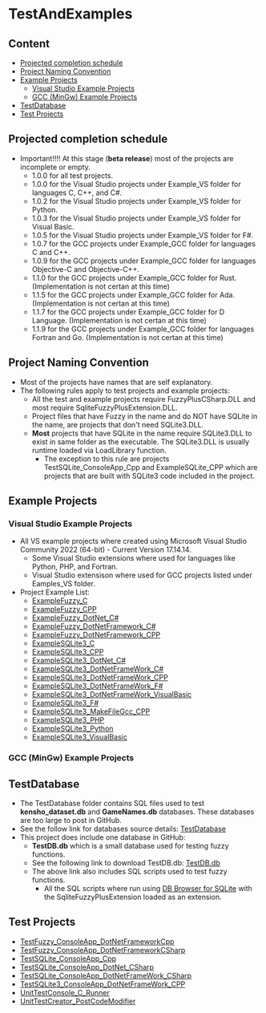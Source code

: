 # TestAndExamples
## Content
- [Projected completion schedule](#projected-completion-schedule)
- [Project Naming Convention](#test-projects-and-example-projects)
- [Example Projects](#example-projects)
  - [Visual Studio Example Projects](#visual-studio-example-projects)
  - [GCC (MinGw) Example Projects](#gcc-mingw-example-projects)
- [TestDatabase](#TestDatabase)
- [Test Projects](#test-projects)
## Projected completion schedule
- Important!!!! At this stage (**beta release**) most of the projects are incomplete or empty.
  - 1.0.0 for all test projects.
  - 1.0.0 for the Visual Studio projects under Example_VS folder for languages C, C++, and C#.
  - 1.0.2 for the Visual Studio projects under Example_VS folder for Python.
  - 1.0.3 for the Visual Studio projects under Example_VS folder for Visual Basic.
  - 1.0.5 for the Visual Studio projects under Example_VS folder for F#.
  - 1.0.7 for the GCC projects under Example_GCC folder for languages C and C++.
  - 1.0.9 for the GCC projects under Example_GCC folder for languages Objective-C and Objective-C++.
  - 1.1.0 for the GCC projects under Example_GCC folder for Rust. (Implementation is not certan at this time)
  - 1.1.5 for the GCC projects under Example_GCC folder for Ada. (Implementation is not certan at this time)
  - 1.1.7 for the GCC projects under Example_GCC folder for D Language. (Implementation is not certan at this time)
  - 1.1.9 for the GCC projects under Example_GCC folder for languages Fortran and Go. (Implementation is not certan at this time)
## Project Naming Convention
- Most of the projects have names that are self explanatory. 
- The following rules apply to test projects and example projects:
  - All the test and example projects require FuzzyPlusCSharp.DLL and most require SqliteFuzzyPlusExtension.DLL.
  - Project files that have Fuzzy in the name and do NOT have SQLite in the name, are projects that don't need SQLite3.DLL.  
  - **Most** projects that have SQLite in the name require SQLite3.DLL to exist in same folder as the executable. The SQLite3.DLL is usually runtime loaded via LoadLibrary function.
	- The exception to this rule are projects TestSQLite_ConsoleApp_Cpp and ExampleSQLite_CPP which are projects that are built with SQLite3 code included in the project.
## Example Projects
### Visual Studio Example Projects
- All VS example projects where created using Microsoft Visual Studio Community 2022 (64-bit) - Current Version 17.14.14.
  - Some Visual Studio extensions where used for languages like Python, PHP, and Fortran.
  - Visual Studio extensison where used for GCC projects listed under Eamples_VS folder.
- Project Example List:
  - [ExampleFuzzy_C](https://github.com/David-Maisonave/SqliteFuzzyPlusExtension/tree/main/TestAndExamples/Eamples_VS/ExampleFuzzy_C)
  - [ExampleFuzzy_CPP](https://github.com/David-Maisonave/SqliteFuzzyPlusExtension/tree/main/TestAndExamples/Eamples_VS/ExampleFuzzy_CPP)
  - [ExampleFuzzy_DotNet_C#](https://github.com/David-Maisonave/SqliteFuzzyPlusExtension/tree/main/TestAndExamples/Eamples_VS/ExampleFuzzy_DotNet_C%23)
  - [ExampleFuzzy_DotNetFramework_C#](https://github.com/David-Maisonave/SqliteFuzzyPlusExtension/tree/main/TestAndExamples/Eamples_VS/ExampleFuzzy_DotNetFramework_C%23)
  - [ExampleFuzzy_DotNetFramework_CPP](https://github.com/David-Maisonave/SqliteFuzzyPlusExtension/tree/main/TestAndExamples/Eamples_VS/ExampleFuzzy_DotNetFramework_CPP)
  - [ExampleSQLite3_C](https://github.com/David-Maisonave/SqliteFuzzyPlusExtension/tree/main/TestAndExamples/Eamples_VS/ExampleSQLite3_C)
  - [ExampleSQLite3_CPP](https://github.com/David-Maisonave/SqliteFuzzyPlusExtension/tree/main/TestAndExamples/Eamples_VS/ExampleSQLite3_CPP)
  - [ExampleSQLite3_DotNet_C#](https://github.com/David-Maisonave/SqliteFuzzyPlusExtension/tree/main/TestAndExamples/Eamples_VS/ExampleSQLite3_DotNet_C%23)
  - [ExampleSQLite3_DotNetFrameWork_C#](https://github.com/David-Maisonave/SqliteFuzzyPlusExtension/tree/main/TestAndExamples/Eamples_VS/ExampleSQLite3_DotNetFrameWork_C%23)
  - [ExampleSQLite3_DotNetFrameWork_CPP](https://github.com/David-Maisonave/SqliteFuzzyPlusExtension/tree/main/TestAndExamples/Eamples_VS/ExampleSQLite3_DotNetFrameWork_CPP)
  - [ExampleSQLite3_DotNetFrameWork_F#](https://github.com/David-Maisonave/SqliteFuzzyPlusExtension/tree/main/TestAndExamples/Eamples_VS/ExampleSQLite3_DotNetFrameWork_F%23)
  - [ExampleSQLite3_DotNetFrameWork_VisualBasic](https://github.com/David-Maisonave/SqliteFuzzyPlusExtension/tree/main/TestAndExamples/Eamples_VS/ExampleSQLite3_DotNetFrameWork_VisualBasic)
  - [ExampleSQLite3_F#](https://github.com/David-Maisonave/SqliteFuzzyPlusExtension/tree/main/TestAndExamples/Eamples_VS/ExampleSQLite3_F%23)
  - [ExampleSQLite3_MakeFileGcc_CPP](https://github.com/David-Maisonave/SqliteFuzzyPlusExtension/tree/main/TestAndExamples/Eamples_VS/ExampleSQLite3_MakeFileGcc_CPP)
  - [ExampleSQLite3_PHP](https://github.com/David-Maisonave/SqliteFuzzyPlusExtension/tree/main/TestAndExamples/Eamples_VS/ExampleSQLite3_PHP)
  - [ExampleSQLite3_Python](https://github.com/David-Maisonave/SqliteFuzzyPlusExtension/tree/main/TestAndExamples/Eamples_VS/ExampleSQLite3_Python)
  - [ExampleSQLite3_VisualBasic](https://github.com/David-Maisonave/SqliteFuzzyPlusExtension/tree/main/TestAndExamples/Eamples_VS/ExampleSQLite3_VisualBasic) 
### GCC (MinGw) Example Projects

## TestDatabase
- The TestDatabase folder contains SQL files used to test **kensho_dataset.db** and **GameNames.db** databases. These databases are too large to post in GitHub. 
- See the follow link for databases source details: [TestDatabase](https://github.com/David-Maisonave/SqliteFuzzyPlusExtension/edit/main/TestAndExamples/TestDatabase)
- This project does include one database in GitHub:
  - **TestDB.db** which is a small database used for testing fuzzy functions.
  - See the following link to download TestDB.db: [TestDB.db](https://github.com/David-Maisonave/SqliteFuzzyPlusExtension/SqliteFuzzyPlusExtension/TestData)
  - The above link also includes SQL scripts used to test fuzzy functions.
	- All the SQL scripts where run using [DB Browser for SQLite](https://sqlitebrowser.org/dl/) with the SqliteFuzzyPlusExtension loaded as an extension.
## Test Projects
- [TestFuzzy_ConsoleApp_DotNetFrameworkCpp](https://github.com/David-Maisonave/SqliteFuzzyPlusExtension/edit/main/TestAndExamples/TestFuzzy_ConsoleApp_DotNetFrameworkCpp)
- [TestFuzzy_ConsoleApp_DotNetFrameworkCSharp](https://github.com/David-Maisonave/SqliteFuzzyPlusExtension/edit/main/TestAndExamples/TestFuzzy_ConsoleApp_DotNetFrameworkCSharp)
- [TestSQLite_ConsoleApp_Cpp](https://github.com/David-Maisonave/SqliteFuzzyPlusExtension/edit/main/TestAndExamples/TestSQLite_ConsoleApp_Cpp)
- [TestSQLite_ConsoleApp_DotNet_CSharp](https://github.com/David-Maisonave/SqliteFuzzyPlusExtension/edit/main/TestAndExamples/TestSQLite_ConsoleApp_DotNet_CSharp)
- [TestSQLite_ConsoleApp_DotNetFrameWork_CSharp](https://github.com/David-Maisonave/SqliteFuzzyPlusExtension/edit/main/TestAndExamples/TestSQLite_ConsoleApp_DotNetFrameWork_CSharp)
- [TestSQLite3_ConsoleApp_DotNetFrameWork_CPP](https://github.com/David-Maisonave/SqliteFuzzyPlusExtension/edit/main/TestAndExamplesTestSQLite3_ConsoleApp_DotNetFrameWork_CPP/)
- [UnitTestConsole_C_Runner](https://github.com/David-Maisonave/SqliteFuzzyPlusExtension/edit/main/TestAndExamples/UnitTestConsole_C_Runner)
- [UnitTestCreator_PostCodeModifier](https://github.com/David-Maisonave/SqliteFuzzyPlusExtension/edit/main/TestAndExamples/UnitTestCreator_PostCodeModifier)

